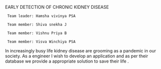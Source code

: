 EARLY DETECTION OF CHRONIC KIDNEY DISEASE
    
     Team leader: Hamsha vivinya PSA

     Team member: Shiva snekha J

     Team member: Vishnu Priya B 

     Team member: Visva Winchiya PSA

    
  In increasingly busy life kidney disease are grooming as a pandemic in our society.
As a engineer I wish to develop an application and as per their database
we provide a appropriate solution to save their life . 
